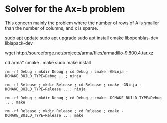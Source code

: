 # Solver for the Ax=b problem

This concern mainly the problem where the number of rows of A is smaller than the number of columns, and x is sparse.

sudo apt update
sudo apt upgrade
sudo apt install cmake libopenblas-dev liblapack-dev

wget http://sourceforge.net/projects/arma/files/armadillo-9.800.4.tar.xz

cd arma*
cmake .
make
sudo make install


```
rm -rf Debug ; mkdir Debug ; cd Debug ; cmake -GNinja -DCMAKE_BUILD_TYPE=Debug .. ; ninja
```

```
rm -rf Release ; mkdir Release ; cd Release ; cmake -GNinja -DCMAKE_BUILD_TYPE=Release .. ; ninja
```

```
rm -rf Debug ; mkdir Debug ; cd Debug ; cmake -DCMAKE_BUILD_TYPE=Debug .. ; make
```

```
rm -rf Release ; mkdir Release ; cd Release ; cmake -DCMAKE_BUILD_TYPE=Release .. ; make
```
